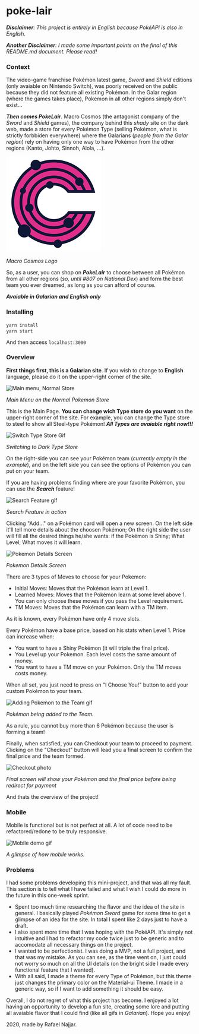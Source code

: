 # poke-lair

***Disclaimer**: This project is entirely in English because PokéAPI is also in English.*

***Another Disclaimer**: I made some important points on the final of this README.md document. Please read!*

### Context
The video-game franchise Pokémon latest game, *Sword* and *Shield* editions (only avaiable on Nintendo Switch), was poorly received on the public because they did not feature all existing Pokémon. In the Galar region (where the games takes place), Pokemon in all other regions simply don't exist...

***Then comes PokeLair***. Macro Cosmos (the antagonist company of the *Sword* and *Shield* games), the company behind this *shady* site on the dark web, made a store for every Pokémon Type (selling Pokémon, what is strictly forbbiden everywhere) where the Galarians (*people from the Galar region*) rely on having only one way to have Pokémon from the other regions (Kanto, Johto, Sinnoh, Alola, ...).

![logo](https://raw.githubusercontent.com/kyros200/poke-lair/main/src/imgs/logo.png)

*Macro Cosmos Logo*

So, as a user, you can shop on ***PokeLair*** to choose between all Pokémon from all other regions (*so, until #807 on National Dex*) and form the best team you ever dreamed, as long as you can afford of course.

***Avaiable in Galarian and English only***

### Installing
```
yarn install
yarn start
```
And then access `localhost:3000`
### Overview
**First things first, this is a Galarian site**. If you wish to change to **English** language, please do it on the upper-right corner of the site.

![Main menu, Normal Store](https://i.imgur.com/5VciKWC.jpg)

*Main Menu on the Normal Pokemon Store*

This is the Main Page. **You can change wich Type store do you want** on the upper-right corner of the site. For example, you can change the Type store to steel to show all Steel-type Pokémon! ***All Types are avaiable right now!!!***

![Switch Type Store Gif](https://i.gyazo.com/0df971a6d7da886f6ec4f4a4ff512c60.gif)

*Switching to Dark Type Store*

On the right-side you can see your Pokémon team (*currently empty in the example*), and on the left side you can see the options of Pokémon you can put on your team. 

If you are having problems finding where are your favorite Pokémon, you can use the ***Search*** feature!

![Search Feature gif](https://i.gyazo.com/d990353f09b6714de4095f88ed2148e1.gif)

*Search Feature in action*

Clicking "Add..." on a Pokémon card will open a new screen. On the left side it'll tell more details about the choosen Pokémon; On the right side the user will fill all the desired things he/she wants: if the Pokémon is Shiny; What Level; What moves it will learn.

![Pokemon Details Screen](https://i.imgur.com/bvg2g7J.jpg)

*Pokemon Details Screen*

There are 3 types of Moves to choose for your Pokemon:
* Initial Moves: Moves that the Pokémon learn at Level 1.
* Learned Moves: Moves that the Pokémon learn at some level above 1. You can only choose these moves if you pass the Level requirement.
* TM Moves: Moves that the Pokémon can learn with a TM item.

As it is known, every Pokémon have only 4 move slots.

Every Pokémon have a base price, based on his stats when Level 1. Price can increase when:
* You want to have a Shiny Pokémon (it will triple the final price).
* You Level up your Pokemon. Each level costs the same amount of money.
* You want to have a TM move on your Pokémon. Only the TM moves costs money.

When all set, you just need to press on "I Choose You!" button to add your custom Pokémon to your team.

![Adding Pokemon to the Team gif](https://i.gyazo.com/4f4e3dd9f52763791faa10958989a7a7.gif)

*Pokémon being added to the Team.*

As a rule, you cannot buy more than 6 Pokémon because the user is forming a team!

Finally, when satisfied, you can Checkout your team to proceed to payment. Clicking on the "Checkout" button will lead you a final screen to confirm the final price and the team formed.

![Checkout photo](https://i.imgur.com/owyIWDY.jpg)

*Final screen will show your Pokémon and the final price before being redirect for payment*

And thats the overview of the project!

### Mobile

Mobile is functional but is not perfect at all. A lot of code need to be refactored/redone to be truly responsive.

![Mobile demo gif](https://i.gyazo.com/6d491151243e0181a729774ed69b23e7.gif)

*A glimpse of how mobile works.*

### Problems

I had some problems developing this mini-project, and that was all my fault. This section is to tell what I have failed and what I wish I could do more in the future in this one-week sprint.

* Spent too much time researching the flavor and the idea of the site in general. I basically played *Pokémon Sword* game for some time to get a glimpse of an idea for the site. In total I spent like 2 days just to have a draft.
* I also spent more time that I was hoping with the PokéAPI. It's simply not intuitive and I had to refactor my code twice just to be generic and to accomodate all necessary things on the project.
* I wanted to be perfectionist. I was doing a MVP, not a full project, and that was my mistake. As you can see, as the time went on, I just could not worry so much on all the UI details (on the bright side I made every functional feature that I wanted).
* With all said, I made a theme for every Type of Pokémon, but this theme just changes the primary color on the Material-ui Theme. I made in a generic way, so if I want to add something it should be easy.

Overall, I do not regret of what this project has become. I enjoyed a lot having an opportunity to develop a fun site, creating some lore and putting all avaiable flavor that I could find (like all gifs in *Galarian*). Hope you enjoy!


2020, made by Rafael Najjar.